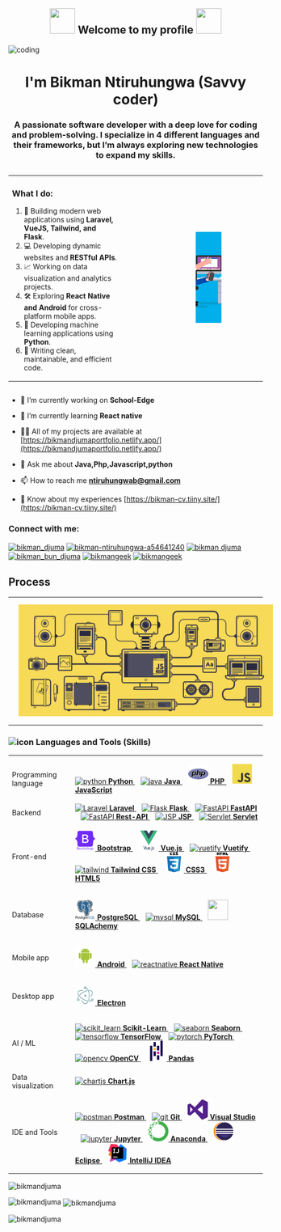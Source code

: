 <h2  align="center"><img src="https://camo.githubusercontent.com/d552948e7884c41fde2d32b9221d79f0df2076c7d824aaab954ca93f53d95884/68747470733a2f2f6d656469612e67697068792e636f6d2f6d656469612f6876524a434c467a6361737252346961377a2f67697068792e676966" width="50" height="50">&nbsp;Welcome to my profile&nbsp;<img src="https://camo.githubusercontent.com/d552948e7884c41fde2d32b9221d79f0df2076c7d824aaab954ca93f53d95884/68747470733a2f2f6d656469612e67697068792e636f6d2f6d656469612f6876524a434c467a6361737252346961377a2f67697068792e676966" width="50" height="50"></h2>
<!-- <img height="400"  style="margin-top:-50px;" alt="coding" src="https://github.com/s-shemmee/s-shemmee/blob/output/github-contribution-grid-snake-dark.svg"> -->
<img height="300"  style="margin-top:-80px;" alt="coding" src="https://user-images.githubusercontent.com/59575502/127335491-fdba1874-e943-4d3c-ab8c-678ffe22f8b8.png">

<!--h1 align="center">Hi 👋, I'm Bikman Ntiruhungwa</h1-->
<h1 align="center">I'm Bikman Ntiruhungwa (Savvy coder)</h1>

<h3 align="center">
  A passionate software developer with a deep love for coding and problem-solving. I specialize in 4 different languages and their frameworks, but I’m always exploring new technologies to expand my skills.
</h3>

<div style="display: flex; justify-content: space-between; align-items: flex-start; flex-wrap: nowrap;">
  <!-- Left Content -->
  <table border="0">
    <tr>
      <td>
        <div style="max-width: 60%; padding-right: 20px;">
          <h3>What I do:</h3>
          <ol>
            <li>📱 Building modern web applications using <strong>Laravel, VueJS, Tailwind, and Flask</strong>.</li>
            <li>💻 Developing dynamic websites and <strong>RESTful APIs</strong>.</li>
            <li>📈 Working on data visualization and analytics projects.</li>
            <li>🛠 Exploring <strong>React Native and Android</strong> for cross-platform mobile apps.</li>
            <li>🤖 Developing machine learning applications using <strong>Python</strong>.</li>
            <li>📝 Writing clean, maintainable, and efficient code.</li>
          </ol>
        </div>
      </td>
      <td>
        <div style="flex-shrink: 0;max-width:40%;">
          <img 
            src="https://raw.githubusercontent.com/ngud-119/ngud-119/main/2.gif" 
            alt="bikmandjuma" 
            style="width: 250px; height: 180px; object-fit: cover;" 
          />
        </div>
      </td>
  </tr>
  </table>
</div>

<!--p align="left"> <img src="https://komarev.com/ghpvc/?username=bikmandjuma&label=Profile%20views&color=0e75b6&style=flat" alt="bikmandjuma" /> </p>

<p align="left"> <a href="https://github.com/ryo-ma/github-profile-trophy"><img src="https://github-profile-trophy.vercel.app/?username=bikmandjuma" alt="bikmandjuma" /></a> </p>

<p align="left"> <a href="https://twitter.com/bikman_djuma" target="blank"><img src="https://img.shields.io/twitter/follow/bikman_djuma?logo=twitter&style=for-the-badge" alt="bikman_djuma" /></a> </p-->

- 🔭 I’m currently working on **School-Edge**

- 🌱 I’m currently learning **React native**

- 👨‍💻 All of my projects are available at [https://bikmandjumaportfolio.netlify.app/](https://bikmandjumaportfolio.netlify.app/)

- 💬 Ask me about **Java,Php,Javascript,python**

- 📫 How to reach me **ntiruhungwab@gmail.com**

- 📄 Know about my experiences [https://bikman-cv.tiiny.site/](https://bikman-cv.tiiny.site/)

<h3 align="left">Connect with me:</h3>
<p align="left">
<a href="https://twitter.com/bikman_djuma" target="parent"><img align="center" src="https://raw.githubusercontent.com/rahuldkjain/github-profile-readme-generator/master/src/images/icons/Social/twitter.svg" alt="bikman_djuma" height="30" width="40" /></a>
<a href="https://linkedin.com/in/bikman-ntiruhungwa-a54641240" target="parent"><img align="center" src="https://raw.githubusercontent.com/rahuldkjain/github-profile-readme-generator/master/src/images/icons/Social/linked-in-alt.svg" alt="bikman-ntiruhungwa-a54641240" height="30" width="40" /></a>
<a href="https://fb.com/bikman djuma" target="parent"><img align="center" src="https://raw.githubusercontent.com/rahuldkjain/github-profile-readme-generator/master/src/images/icons/Social/facebook.svg" alt="bikman djuma" height="30" width="40" /></a>
<a href="https://instagram.com/bikman_bun_djuma" target="parent"><img align="center" src="https://raw.githubusercontent.com/rahuldkjain/github-profile-readme-generator/master/src/images/icons/Social/instagram.svg" alt="bikman_bun_djuma" height="30" width="40" /></a>
<a href="https://www.leetcode.com/bikmangeek" target="parent"><img align="center" src="https://raw.githubusercontent.com/rahuldkjain/github-profile-readme-generator/master/src/images/icons/Social/leet-code.svg" alt="bikmangeek" height="30" width="40" /></a>
<a href="mailto:ntiruhungwab@gmail.com" target="parent"><img align="center" src="https://encrypted-tbn0.gstatic.com/images?q=tbn:ANd9GcS9JOHxRmhJ3K3QwX236A2VWrjXA2UIC8S9AA&s" alt="bikmangeek" height="30" width="40" /></a>
</p>


<h2><b>Process</b></h2>
<hr>
<img src="https://raw.githubusercontent.com/ngud-119/ngud-119/main/machine.gif" alt="image_codes" style="padding-left:20px;padding-right:20px" />
<hr>

<h3 align="left"><img src="https://camo.githubusercontent.com/ec5c8741e4ed88b1a5824e32558e15983dbaf6b46ca017418a32e39b4036ba3b/68747470733a2f2f6d65646961322e67697068792e636f6d2f6d656469612f51737347456d706b79454f684243623765312f67697068792e6769663f6369643d656366303565343761306e336769316266716e74716d6f62386739616964316f796a327772336473336d67373030626c267269643d67697068792e676966" alt="icon">&nbsp;Languages and Tools (<b>Skills</b>)</h3>

<table>
  <tr>
    <td>Programming language</td>
    <td>
        <p align="left">
          <a href="https://www.python.org" target="parent" rel="noreferrer">
            <img src="https://camo.githubusercontent.com/740b035ed7f2f9a189b337373e57b98f8c3d61d2fbbb7d7872a6563646a20abc/68747470733a2f2f74656368737461636b2d67656e657261746f722e76657263656c2e6170702f707974686f6e2d69636f6e2e737667" alt="python" width="40" height="40"/> 
            <strong>Python</strong>
          </a>
          &nbsp;&nbsp; <!-- Add space between icons -->
          <a href="https://www.java.com" target="parent" rel="noreferrer">
            <img src="https://camo.githubusercontent.com/a8c24c0c69005509721bcfa06b7818b2a732447e11f1a36c8cbda6937e533cd3/68747470733a2f2f74656368737461636b2d67656e657261746f722e76657263656c2e6170702f6a6176612d69636f6e2e737667" alt="java" width="40" height="40"/> 
            <strong>Java</strong>
          </a>
          &nbsp;&nbsp;
          <a href="https://www.php.net" target="parent" rel="noreferrer">
            <img src="https://raw.githubusercontent.com/devicons/devicon/master/icons/php/php-original.svg" alt="php" width="40" height="40"/> 
            <strong>PHP</strong>
          </a>
          &nbsp;&nbsp;
          <a href="https://developer.mozilla.org/en-US/docs/Web/JavaScript" target="_blank" rel="noreferrer">
            <img src="https://raw.githubusercontent.com/devicons/devicon/master/icons/javascript/javascript-original.svg" alt="javascript" width="40" height="40"/> 
            <strong>JavaScript</strong>
          </a>
        </p>
      </td>

  </tr>

  <tr>
    <td>Backend</td>
  <td>
    <a href="https://laravel.com/" target="_blank" rel="noreferrer">
      <img src="https://cdn.worldvectorlogo.com/logos/laravel-2.svg" alt="Laravel" width="40" height="40"/>
      <strong>Laravel</strong>
    </a>&nbsp;&nbsp;
    <a href="https://flask.palletsprojects.com/" target="_parent" rel="noreferrer">
      <img src="https://camo.githubusercontent.com/116af1682613e57227e6b2b951b9bbf2783b301df581010b21dad7848ee9587e/68747470733a2f2f736b696c6c69636f6e732e6465762f69636f6e733f693d666c61736b" alt="Flask" width="40" height="40"/>
      <strong>Flask</strong>
    </a>&nbsp;&nbsp;
    <a href="https://fastapi.tiangolo.com/" target="_blank" rel="noreferrer">
      <img src="https://encrypted-tbn0.gstatic.com/images?q=tbn:ANd9GcQn_3MFhCzXcwI3GWIDTsWJg2HXDTG7TwGovA&s" alt="FastAPI" width="40" height="40"/>
      <strong>FastAPI</strong>
    </a>&nbsp;&nbsp;
    <a href="https://www.geeksforgeeks.org/rest-api-introduction/" target="_blank" rel="noreferrer">
      <img src="https://camo.githubusercontent.com/baded9c49142c6eba68bc067e0d4b7c06db95b2b359eb048ff2112ff08686f06/68747470733a2f2f74656368737461636b2d67656e657261746f722e76657263656c2e6170702f726573746170692d69636f6e2e737667" alt="FastAPI" width="40" height="40"/>
      <strong>Rest-API</strong>
    </a>&nbsp;&nbsp;
    <a href="https://www.oracle.com/java/technologies/javaee/jsp.html" target="_blank" rel="noreferrer">
      <img src="https://freesvg.org/img/jsp.png" alt="JSP" width="40" height="40"/>
      <strong>JSP</strong>
    </a>&nbsp;&nbsp;
    <a href="https://www.oracle.com/java/technologies/javaee/servlet.html" target="_blank" rel="noreferrer">
      <img src="https://encrypted-tbn0.gstatic.com/images?q=tbn:ANd9GcS2vugByCslZ2RwSqQhKkcJQe6NEkbIbOglHQ&s" alt="Servlet" width="40" height="40"/>
      <strong>Servlet</strong>
    </a>
  </td>
</td>
  </tr>

  <tr>
    <td>Front-end</td>
    <td>
        <p align="left">
        <a href="https://getbootstrap.com" target="parent" rel="noreferrer">
          <img src="https://raw.githubusercontent.com/devicons/devicon/master/icons/bootstrap/bootstrap-plain-wordmark.svg" alt="bootstrap" width="40" height="40"/>
          <strong>Bootstrap</strong>
        </a>&nbsp;&nbsp;
        <a href="https://vuejs.org/" target="parent" rel="noreferrer">
          <img src="https://raw.githubusercontent.com/devicons/devicon/master/icons/vuejs/vuejs-original-wordmark.svg" alt="vuejs" width="40" height="40"/>
          <strong>Vue.js</strong>
        </a>&nbsp;&nbsp;
        <a href="https://vuetifyjs.com/en/" target="parent" rel="noreferrer">
          <img src="https://bestofjs.org/logos/vuetify.svg" alt="vuetify" width="40" height="40"/>
          <strong>Vuetify</strong>
        </a>&nbsp;&nbsp;
        <a href="https://tailwindcss.com/" target="parent" rel="noreferrer">
          <img src="https://www.vectorlogo.zone/logos/tailwindcss/tailwindcss-icon.svg" alt="tailwind" width="40" height="40"/>
          <strong>Tailwind CSS</strong>
        </a>&nbsp;&nbsp;
        <a href="https://www.w3schools.com/css/" target="parent" rel="noreferrer">
          <img src="https://raw.githubusercontent.com/devicons/devicon/master/icons/css3/css3-original-wordmark.svg" alt="css3" width="40" height="40"/>
          <strong>CSS3</strong>
        </a>&nbsp;&nbsp;
        <a href="https://www.w3.org/html/" target="parent" rel="noreferrer">
          <img src="https://raw.githubusercontent.com/devicons/devicon/master/icons/html5/html5-original-wordmark.svg" alt="html5" width="40" height="40"/>
          <strong>HTML5</strong>
        </a>
        </p>
        </td>
  </tr>

  <tr>
    <td>Database</td>
    <td>
      <p align="left">
        <a href="https://www.postgresql.org" target="parent" rel="noreferrer"> 
          <img src="https://raw.githubusercontent.com/devicons/devicon/master/icons/postgresql/postgresql-original-wordmark.svg" alt="postgresql" width="40" height="40"/> 
          <strong>PostgreSQL</strong>
        </a>&nbsp;&nbsp;
        <a href="https://www.mysql.com/" target="parent" rel="noreferrer">
          <img src="https://camo.githubusercontent.com/3ed284d0ecd9fcccabf0711e2cad6bbec412e417bcfb1da25502a1ed9adbaf78/68747470733a2f2f74656368737461636b2d67656e657261746f722e76657263656c2e6170702f6d7973716c2d69636f6e2e737667" alt="mysql" width="40" height="40"/> 
          <strong>MySQL</strong>
        </a>
        &nbsp;&nbsp;
        <a href="https://www.mysql.com/" target="parent" rel="noreferrer">
          <img src="https://encrypted-tbn0.gstatic.com/images?q=tbn:ANd9GcT2rCHR_rIly_LmbAorJ7hwVmfhXdFmk8gPzW94mGC50s3gEg314L3DARLCLA4REqDQgu8&usqp=CAU"  width="40" height="40"/> 
          <strong>SQLAchemy</strong>
        </a>
      </p>
    </td>
  </tr>
  
  <tr>
    <td>Mobile app</td>
    <td>
      <p align="left"> 
        <a href="https://developer.android.com" target="parent" rel="noreferrer"> 
          <img src="https://raw.githubusercontent.com/devicons/devicon/master/icons/android/android-original-wordmark.svg" alt="android" width="40" height="40"/> 
          <strong>Android</strong>
        </a>&nbsp;&nbsp;
        <a href="https://reactnative.dev/" target="parent" rel="noreferrer"> 
          <img src="https://camo.githubusercontent.com/0fcf9befefc83e207ed36bdeb3ac4f6c99132571ddb0f44e7a6ac872b0723352/68747470733a2f2f74656368737461636b2d67656e657261746f722e76657263656c2e6170702f72656163742d69636f6e2e737667" alt="reactnative" width="40" height="40"/> 
          <strong>React Native</strong>
        </a>
      </p>
    </td>
  </tr>

  <tr>
    <td>Desktop app</td>
    <td>
      <p align="left"> 
       <a href="https://www.electronjs.org" target="parent" rel="noreferrer">
          <img src="https://raw.githubusercontent.com/devicons/devicon/master/icons/electron/electron-original.svg" alt="electron" width="40" height="40"/>
          <strong>Electron</strong>
        </a>
      </p>
    </td>
  </tr>
  
  <tr>
    <td>AI / ML</td>
    <td>
      <p align="left">
        <a href="https://scikit-learn.org/" target="parent" rel="noreferrer"> 
          <img src="https://upload.wikimedia.org/wikipedia/commons/0/05/Scikit_learn_logo_small.svg" alt="scikit_learn" width="40" height="40"/>
          <strong>Scikit-Learn</strong>
        </a> &nbsp;&nbsp;
        <a href="https://seaborn.pydata.org/" target="parent" rel="noreferrer"> 
          <img src="https://seaborn.pydata.org/_images/logo-mark-lightbg.svg" alt="seaborn" width="40" height="40"/> 
          <strong>Seaborn</strong>
        </a> &nbsp;&nbsp;
        <a href="https://www.tensorflow.org" target="parent" rel="noreferrer"> 
          <img src="https://www.vectorlogo.zone/logos/tensorflow/tensorflow-icon.svg" alt="tensorflow" width="40" height="40"/> 
          <strong>TensorFlow</strong>
        </a> &nbsp;&nbsp;
        <a href="https://pytorch.org/" target="parent" rel="noreferrer"> 
          <img src="https://www.vectorlogo.zone/logos/pytorch/pytorch-icon.svg" alt="pytorch" width="40" height="40"/> 
          <strong>PyTorch</strong>
        </a>  &nbsp;&nbsp;
        <a href="https://opencv.org/" target="parent" rel="noreferrer"> 
          <img src="https://www.vectorlogo.zone/logos/opencv/opencv-icon.svg" alt="opencv" width="40" height="40"/> 
          <strong>OpenCV</strong>
        </a> &nbsp;&nbsp;
        <a href="https://pandas.pydata.org/" target="parent" rel="noreferrer"> 
          <img src="https://raw.githubusercontent.com/devicons/devicon/2ae2a900d2f041da66e950e4d48052658d850630/icons/pandas/pandas-original.svg" alt="pandas" width="40" height="40"/> 
          <strong>Pandas</strong>
        </a>
      </p>
    </td>
  </tr>
  
  <tr>
    <td>Data visualization</td>
    <td>
      <a href="https://www.chartjs.org" target="parent" rel="noreferrer"> 
        <img src="https://www.chartjs.org/media/logo-title.svg" alt="chartjs" width="40" height="40"/> 
        <strong>Chart.js</strong>
      </a>
    </td>
  </tr>
  <tr>
    <td>IDE and Tools</td>
    <td>
      <p align="left">
        <a href="https://postman.com" target="parent" rel="noreferrer"> 
          <img src="https://www.vectorlogo.zone/logos/getpostman/getpostman-icon.svg" alt="postman" width="40" height="40"/> 
          <strong>Postman</strong>
        </a>&nbsp;&nbsp;
        <a href="https://git-scm.com/" target="parent" rel="noreferrer"> 
          <img src="https://www.vectorlogo.zone/logos/git-scm/git-scm-icon.svg" alt="git" width="40" height="40"/> 
          <strong>Git</strong>
        </a>&nbsp;&nbsp;
        <a href="https://visualstudio.microsoft.com/" target="parent" rel="noreferrer"> 
          <img src="https://raw.githubusercontent.com/devicons/devicon/master/icons/visualstudio/visualstudio-plain.svg" alt="visual studio" width="40" height="40"/> 
          <strong>Visual Studio</strong>
        </a>&nbsp;&nbsp;
        <a href="https://jupyter.org/" target="parent" rel="noreferrer"> 
          <img src="https://upload.wikimedia.org/wikipedia/commons/3/38/Jupyter_logo.svg" alt="jupyter" width="40" height="40"/> 
          <strong>Jupyter</strong>
        </a>&nbsp;&nbsp;
        <a href="https://www.anaconda.com/" target="parent" rel="noreferrer"> 
          <img src="https://raw.githubusercontent.com/devicons/devicon/master/icons/anaconda/anaconda-original.svg" alt="anaconda" width="40" height="40"/> 
          <strong>Anaconda</strong>
        </a>&nbsp;&nbsp;
        <a href="https://www.eclipse.org/" target="parent" rel="noreferrer"> 
          <img src="https://raw.githubusercontent.com/devicons/devicon/master/icons/eclipse/eclipse-original.svg" alt="eclipse" width="40" height="40"/> 
          <strong>Eclipse</strong>
        </a>&nbsp;&nbsp;
        <a href="https://www.jetbrains.com/idea/" target="parent" rel="noreferrer"> 
          <img src="https://raw.githubusercontent.com/devicons/devicon/master/icons/intellij/intellij-original.svg" alt="intellij" width="40" height="40"/> 
          <strong>IntelliJ IDEA</strong>
        </a>
      </p>
    </td>
</tr>

</table>

<img align="center" src="https://raw.githubusercontent.com/SunsetMkt/SunsetMkt/refs/heads/snk/github-contribution-grid-snake.svg" alt="bikmandjuma" />

<p><img align="left" src="https://github-readme-stats.vercel.app/api/top-langs?username=bikmandjuma&show_icons=true&locale=en&layout=compact" alt="bikmandjuma" /></p>

<p>&nbsp;<img align="center" src="https://github-readme-stats.vercel.app/api?username=bikmandjuma&show_icons=true&locale=en" alt="bikmandjuma" /></p>

<p><img align="center" src="https://github-readme-streak-stats.herokuapp.com/?user=bikmandjuma&" alt="bikmandjuma" /></p>
